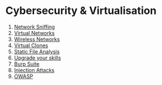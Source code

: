 # Cybersecurity & Virtualisation
1. [Network Sniffing](chapters/1.%20Network%20Sniffing.md)
2. [Virtual Networks](chapters/2.%20Virtual%20Networks.md)
3. [Wireless Networks](chapters/3.%20Wireless%20Networks.md)
4. [Virtual Clones](chapters/4.%20Virtual%20Clones.md)
5. [Static File Analysis](5.%20Static%20File%20Analysis.md)
6. [Upgrade your skills](chapters/6.%20Upgrade%20your%20skills.md)
7. [Burp Suite]()
8. [Injection Attacks]()
9. [OWASP]()